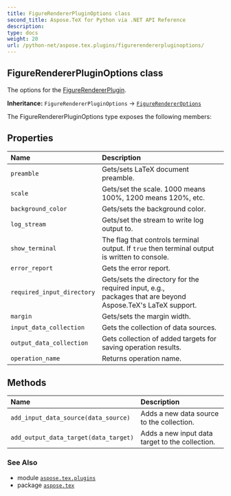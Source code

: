```yaml
---
title: FigureRendererPluginOptions class
second_title: Aspose.TeX for Python via .NET API Reference
description: 
type: docs
weight: 20
url: /python-net/aspose.tex.plugins/figurerendererpluginoptions/
---
```


## FigureRendererPluginOptions class

The options for the [FigureRendererPlugin](/tex/python-net/aspose.tex.plugins/figurerendererplugin/).

**Inheritance:** `FigureRendererPluginOptions` → [`FigureRendererOptions`](/tex/python-net/aspose.tex.features/figurerendereroptions)

The FigureRendererPluginOptions type exposes the following members:
## Properties
| Name | Description |
| :- | :- |
| `preamble` | Gets/sets LaTeX document preamble. |
| `scale` | Gets/set the scale. 1000 means 100%, 1200 means 120%, etc. |
| `background_color` | Gets/sets the background color. |
| `log_stream` | Gets/set the stream to write log output to. |
| `show_terminal` | The flag that controls terminal output. If `true` then terminal output is written to console. |
| `error_report` | Gets the error report. |
| `required_input_directory` | Gets/sets the directory for the required input, e.g.,<br/>            packages that are beyond Aspose.TeX's LaTeX support. |
| `margin` | Gets/sets the margin width. |
| `input_data_collection` | Gets the collection of data sources. |
| `output_data_collection` | Gets collection of added targets for saving operation results. |
| `operation_name` | Returns operation name. |
## Methods
| Name | Description |
| :- | :- |
| `add_input_data_source(data_source)` | Adds a new data source to the collection. |
| `add_output_data_target(data_target)` | Adds a new input data target to the collection. |

### See Also

* module [`aspose.tex.plugins`](/tex/python-net/aspose.tex.plugins/)
* package [`aspose.tex`](/tex/python-net/)

